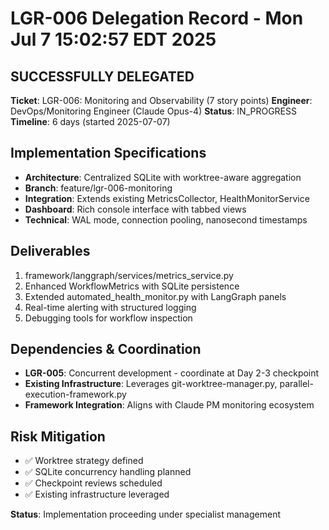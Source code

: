 # LGR-006 Delegation Record - Mon Jul  7 15:02:57 EDT 2025

## SUCCESSFULLY DELEGATED
**Ticket**: LGR-006: Monitoring and Observability (7 story points)
**Engineer**: DevOps/Monitoring Engineer (Claude Opus-4)
**Status**: IN_PROGRESS
**Timeline**: 6 days (started 2025-07-07)

## Implementation Specifications
- **Architecture**: Centralized SQLite with worktree-aware aggregation
- **Branch**: feature/lgr-006-monitoring
- **Integration**: Extends existing MetricsCollector, HealthMonitorService
- **Dashboard**: Rich console interface with tabbed views
- **Technical**: WAL mode, connection pooling, nanosecond timestamps

## Deliverables
1. framework/langgraph/services/metrics_service.py
2. Enhanced WorkflowMetrics with SQLite persistence
3. Extended automated_health_monitor.py with LangGraph panels
4. Real-time alerting with structured logging
5. Debugging tools for workflow inspection

## Dependencies & Coordination
- **LGR-005**: Concurrent development - coordinate at Day 2-3 checkpoint
- **Existing Infrastructure**: Leverages git-worktree-manager.py, parallel-execution-framework.py
- **Framework Integration**: Aligns with Claude PM monitoring ecosystem

## Risk Mitigation
- ✅ Worktree strategy defined
- ✅ SQLite concurrency handling planned
- ✅ Checkpoint reviews scheduled
- ✅ Existing infrastructure leveraged

**Status**: Implementation proceeding under specialist management


